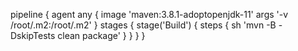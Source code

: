 
pipeline {
    agent any {
            image 'maven:3.8.1-adoptopenjdk-11'
            args '-v /root/.m2:/root/.m2'
    }
    stages {
        stage('Build') {
           steps {
               sh 'mvn -B -DskipTests clean package'
           }
        }
    }
 }
